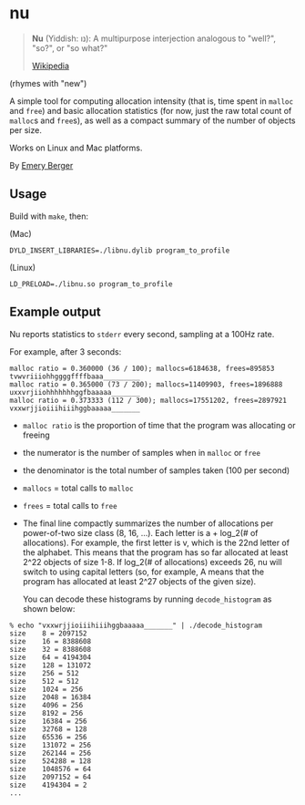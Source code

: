 # nu

> **Nu** (Yiddish: נו): A multipurpose interjection analogous to "well?", "so?", or "so what?"
> 
> [Wikipedia](https://en.wikipedia.org/wiki/List_of_English_words_of_Yiddish_origin#N)

(rhymes with "new")

A simple tool for computing allocation intensity (that is, time spent
in `malloc` and `free`) and basic allocation statistics (for now, just
the raw total count of `malloc`s and `free`s), as well as a compact
summary of the number of objects per size.

Works on Linux and Mac platforms.

By [Emery Berger](https://emeryberger.com)


## Usage

Build with `make`, then:

(Mac)
```
DYLD_INSERT_LIBRARIES=./libnu.dylib program_to_profile
```

(Linux)
```
LD_PRELOAD=./libnu.so program_to_profile
```

## Example output

Nu reports statistics to `stderr` every second, sampling at a 100Hz rate.

For example, after 3 seconds:
```
malloc ratio = 0.360000 (36 / 100); mallocs=6184638, frees=895853
tvwvriiiohhggggffffbaaa_________
malloc ratio = 0.365000 (73 / 200); mallocs=11409903, frees=1896888
uxxvrjiiohhhhhhhggfbaaaaa_______
malloc ratio = 0.373333 (112 / 300); mallocs=17551202, frees=2897921
vxxwrjjioiiihiiihggbaaaaa_______
```

* `malloc ratio` is the proportion of time that the program was allocating or freeing
* the numerator is the number of samples when in `malloc` or `free`
* the denominator is the total number of samples taken (100 per second)
* `mallocs` = total calls to `malloc`
* `frees` = total calls to `free`

* The final line compactly summarizes the number of allocations per
  power-of-two size class (8, 16, ...).  Each letter is a + log_2(# of
  allocations). For example, the first letter is v, which is the 22nd
  letter of the alphabet. This means that the program has so far
  allocated at least 2^22 objects of size 1-8. If log_2(# of
  allocations) exceeds 26, nu will switch to using capital letters
  (so, for example, A means that the program has allocated at least
  2^27 objects of the given size).

  You can decode these histograms by running `decode_histogram` as shown below:

```
% echo "vxxwrjjioiiihiiihggbaaaaa_______" | ./decode_histogram
size	8 = 2097152
size	16 = 8388608
size	32 = 8388608
size	64 = 4194304
size	128 = 131072
size	256 = 512
size	512 = 512
size	1024 = 256
size	2048 = 16384
size	4096 = 256
size	8192 = 256
size	16384 = 256
size	32768 = 128
size	65536 = 256
size	131072 = 256
size	262144 = 256
size	524288 = 128
size	1048576 = 64
size	2097152 = 64
size	4194304 = 2
...
```
